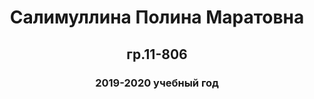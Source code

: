 <html>
    <body>
       <h1 align=center >
          Салимуллина Полина Маратовна
        </h1>
        <h2 align=center>
            <b>
               гр.11-806
             </b>
	  </h2>
	 <h3 align=center>
	   2019-2020 учебный год
	   </h3>
   </body>
 </html>
